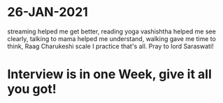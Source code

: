 # 26-JAN-2021
streaming helped me get better, reading yoga vashishtha helped me see clearly, talking to mama helped me understand, walking gave me time to think, 
Raag Charukeshi scale I practice that's all. Pray to lord Saraswati!

# Interview is in one Week, give it all you got!